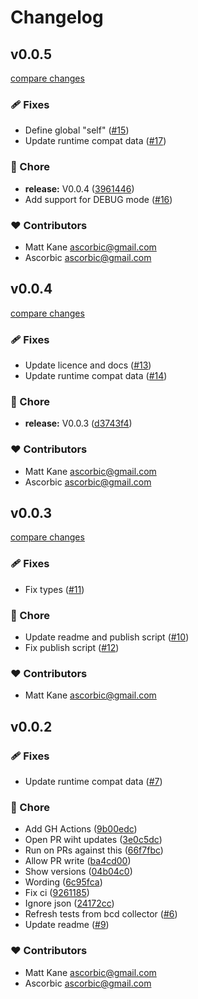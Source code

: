 # Changelog


## v0.0.5

[compare changes](https://github.com/ascorbic/runtime-compat-data/compare/v0.0.4...v0.0.5)

### 🩹 Fixes

- Define global "self" ([#15](https://github.com/ascorbic/runtime-compat-data/pull/15))
- Update runtime compat data ([#17](https://github.com/ascorbic/runtime-compat-data/pull/17))

### 🏡 Chore

- **release:** V0.0.4 ([3961446](https://github.com/ascorbic/runtime-compat-data/commit/3961446))
- Add support for DEBUG mode ([#16](https://github.com/ascorbic/runtime-compat-data/pull/16))

### ❤️ Contributors

- Matt Kane <ascorbic@gmail.com>
- Ascorbic <ascorbic@gmail.com>

## v0.0.4

[compare changes](https://github.com/ascorbic/runtime-compat-data/compare/v0.0.3...v0.0.4)

### 🩹 Fixes

- Update licence and docs ([#13](https://github.com/ascorbic/runtime-compat-data/pull/13))
- Update runtime compat data ([#14](https://github.com/ascorbic/runtime-compat-data/pull/14))

### 🏡 Chore

- **release:** V0.0.3 ([d3743f4](https://github.com/ascorbic/runtime-compat-data/commit/d3743f4))

### ❤️ Contributors

- Matt Kane <ascorbic@gmail.com>
- Ascorbic <ascorbic@gmail.com>

## v0.0.3

[compare changes](https://github.com/ascorbic/runtime-compat-data/compare/v0.0.2...v0.0.3)

### 🩹 Fixes

- Fix types ([#11](https://github.com/ascorbic/runtime-compat-data/pull/11))

### 🏡 Chore

- Update readme and publish script ([#10](https://github.com/ascorbic/runtime-compat-data/pull/10))
- Fix publish script ([#12](https://github.com/ascorbic/runtime-compat-data/pull/12))

### ❤️ Contributors

- Matt Kane <ascorbic@gmail.com>

## v0.0.2


### 🩹 Fixes

- Update runtime compat data ([#7](https://github.com/ascorbic/runtime-compat-data/pull/7))

### 🏡 Chore

- Add GH Actions ([9b00edc](https://github.com/ascorbic/runtime-compat-data/commit/9b00edc))
- Open PR wiht updates ([3e0c5dc](https://github.com/ascorbic/runtime-compat-data/commit/3e0c5dc))
- Run on PRs against this ([66f7fbc](https://github.com/ascorbic/runtime-compat-data/commit/66f7fbc))
- Allow PR write ([ba4cd00](https://github.com/ascorbic/runtime-compat-data/commit/ba4cd00))
- Show versions ([04b04c0](https://github.com/ascorbic/runtime-compat-data/commit/04b04c0))
- Wording ([6c95fca](https://github.com/ascorbic/runtime-compat-data/commit/6c95fca))
- Fix ci ([9261185](https://github.com/ascorbic/runtime-compat-data/commit/9261185))
- Ignore json ([24172cc](https://github.com/ascorbic/runtime-compat-data/commit/24172cc))
- Refresh tests from bcd collector ([#6](https://github.com/ascorbic/runtime-compat-data/pull/6))
- Update readme ([#9](https://github.com/ascorbic/runtime-compat-data/pull/9))

### ❤️ Contributors

- Matt Kane <ascorbic@gmail.com>
- Ascorbic <ascorbic@gmail.com>

